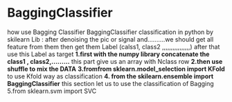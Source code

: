 # BaggingClassifier
how use Bagging Classifier
BaggingClassifier classification in python by skilearn Lib :
after denoising the pic or signal and..........we should get all feature from them
 then get them Label (calss1, class2 ,,,,,,,,,,,,,,,,)
after that use this Label as target 
**1.first with the numpy library  concatenate the class1 , class2,.........** 
this part give us an array with Nclass row 
**2.then use shuffle to mix the DATA** 
**3.fromfrom sklearn.model_selection import KFold** 
to use Kfold way as classification 
**4. from the skilearn.ensemble import BaggingClassifier** 
this  section let us to use the classification of Bagging
5.from sklearn.svm import SVC
